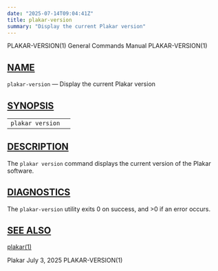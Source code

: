 ```yaml
---
date: "2025-07-14T09:04:41Z"
title: plakar-version
summary: "Display the current Plakar version"
---
```

<div class="head" role="doc-pageheader" aria-label="Manual header
  line"><span class="head-ltitle">PLAKAR-VERSION(1)</span>
  <span class="head-vol">General Commands Manual</span>
  <span class="head-rtitle">PLAKAR-VERSION(1)</span></div>
<main class="manual-text">
<section class="Sh">
<h2 class="Sh" id="NAME"><a class="permalink" href="#NAME">NAME</a></h2>
<p class="Pp"><code class="Nm">plakar-version</code> &#x2014;
    <span class="Nd" role="doc-subtitle">Display the current Plakar
    version</span></p>
</section>
<section class="Sh">
<h2 class="Sh" id="SYNOPSIS"><a class="permalink" href="#SYNOPSIS">SYNOPSIS</a></h2>
<table class="Nm">
  <tr>
    <td><code class="Nm">plakar version</code></td>
    <td></td>
  </tr>
</table>
</section>
<section class="Sh">
<h2 class="Sh" id="DESCRIPTION"><a class="permalink" href="#DESCRIPTION">DESCRIPTION</a></h2>
<p class="Pp">The <code class="Nm">plakar version</code> command displays the
    current version of the Plakar software.</p>
</section>
<section class="Sh">
<h2 class="Sh" id="DIAGNOSTICS"><a class="permalink" href="#DIAGNOSTICS">DIAGNOSTICS</a></h2>
<p class="Pp">The <code class="Nm">plakar-version</code> utility exits&#x00A0;0
    on success, and&#x00A0;&gt;0 if an error occurs.</p>
</section>
<section class="Sh">
<h2 class="Sh" id="SEE_ALSO"><a class="permalink" href="#SEE_ALSO">SEE
  ALSO</a></h2>
<p class="Pp"><a class="Xr" href="../plakar/" aria-label="plakar, section
    1">plakar(1)</a></p>
</section>
</main>
<div class="foot" role="doc-pagefooter" aria-label="Manual footer
  line"><span class="foot-left">Plakar</span> <span class="foot-date">July 3,
  2025</span> <span class="foot-right">PLAKAR-VERSION(1)</span></div>
